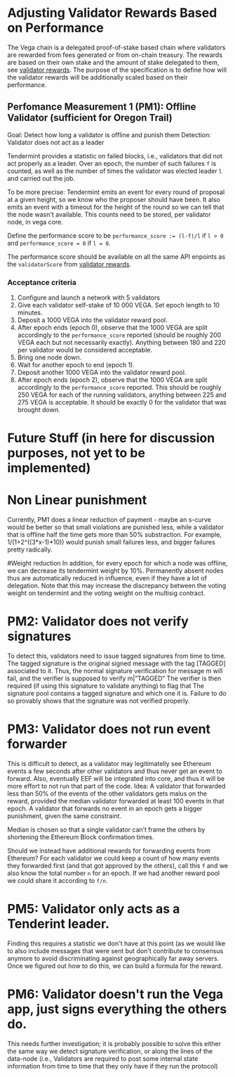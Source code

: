 # Adjusting Validator Rewards Based on Performance

The Vega chain is a delegated proof-of-stake based chain where validators are rewarded from fees generated or from on-chain treasury. 
The rewards are based on their own stake and the amount of stake delegated to them, 
see [validator rewards](./0061-REWP-simple_pos_rewards_sweetwater.md).
The purpose of the specification is to define how will the validator rewards will be additionally scaled based on their performance. 

## Perfomance Measurement 1 (PM1): Offline Validator (sufficient for Oregon Trail)
Goal: Detect how long a validator is offline and punish them 
Detection: Validator does not act as a leader

Tendermint provides a statistic on failed blocks, i.e., validators that did not act properly as a leader.
Over an epoch, the number of such failures `f` is counted, as well as the number of times the validator 
was elected leader `l` and carried out the job.

To be more precise: Tendermint emits an event for every round of proposal at a given height, so we know who the proposer should have been. It also emits an event with a timeout for the height of the round so we can tell that the node wasn't available. 
This counts need to be stored, per validator node, in vega core. 

Define the performance score to be `performance_score := (l-f)/l` if `l > 0` and `performance_score = 0` if `l = 0`. 

The performance score should be available on all the same API enpoints as the `validatorScore` from [validator rewards](./0061-REWP-simple_pos_rewards_sweetwater.md).

### Acceptance criteria 

1. Configure and launch a network with 5 validators
1. Give each validator self-stake of 10 000 VEGA. Set epoch length to 10 minutes.
1. Deposit a 1000 VEGA into the validator reward pool.
1. After epoch ends (epoch 0), observe that the 1000 VEGA are split accordingly to the `performance_score` reported (should be roughly 200 VEGA each but not necessarily exactly). Anything between 180 and 220 per validator would be considered acceptable. 
1. Bring one node down.
1. Wait for another epoch to end (epoch 1).
1. Deposit another 1000 VEGA into the validator reward pool.
1. After epoch ends (epoch 2), observe that the 1000 VEGA are split accordingly to the `performance_score` reported. This should be roughly 250 VEGA for each of the running validators, anything between 225 and 275 VEGA is acceptable. It should be exactly 0 for the validator that was brought down.




































# Future Stuff (in here for discussion purposes, not yet to be implemented)

# Non Linear punishment
Currently, PM1 does a linear reduction of payment - maybe an s-curve would be better so that small violations are punished less, 
while a validator that is offline half the time gets more than 50% substraction. For example, 1/(1+2^((3*x-1)*10)) would punish
small failures less, and bigger failures pretty radically.

#Weight reduction
In addition, for every epoch for which a node was offline, we can decrease its tendermint weight by 10%. Permanently absent nodes thus are
automatically reduced in influence, even if they have a lot of delegation. Note that this may increase the discrepancy between the voting weight on 
tendermint and the voting weight on the multisig contract.

# PM2: Validator does not verify signatures
To detect this, validators need to issue tagged signatures from time to time.
     The tagged signature is the original signed message with the tag [TAGGED] associated to it.
     Thus, the normal signature verification for message m will fail, and the verifier is supposed
     to verify m|”TAGGED”
     The verifier is then required  (if using this signature to validate anything) to flag that
      The signature pool contains a tagged signature and which one it is.
      Failure to do so provably shows that the signature was not verified properly.
      
 # PM3: Validator does not run event forwarder
 This is difficult to detect, as a validator may legitimatelly see Ethereum events a few seconds after other validators
 and thus never get an event to forward. Also, eventually EEF will be integrated into core, and thus it will be more
 effort to not run that part of the code.
Idea: A validator that forwarded less than 50% of the events of the other validators
   gets malus on the reward, provided the median validator forwarded at least 100 events
   in that epoch.
A validator that forwards no event in an epoch gets a bigger punishment, given the same constraint.

Median is chosen so that a single validator can’t frame the others by shortening the Ethereum
Block confirmation times.

Should we instead have additional rewards for forwarding events from Ethereum? For each validator we could keep a count of how many events they forwarded first (and that got approved by the others), call this `f` and we also know the total number `n` for an epoch. 
If we had another reward pool we could share it according to `f/n`. 


# PM5: Validator only acts as a Tenderint leader.
Finding this requires a statistic we don't have at this point (as we would like to also include messages that were sent but don't contribute to consensus anymore to avoid discriminating against geographically far away servers. Once we figured out how to do
this, we can build a formula for the reward. 

# PM6: Validator doesn't run the Vega app, just signs everything the others do.
This needs further investigation; it is probably possible to solve this either the
same way we detect signature verification, or along the lines of the data-node 
(i.e., Validators are required to post some internal state information from time to
time that they only have if they run the protocol)

